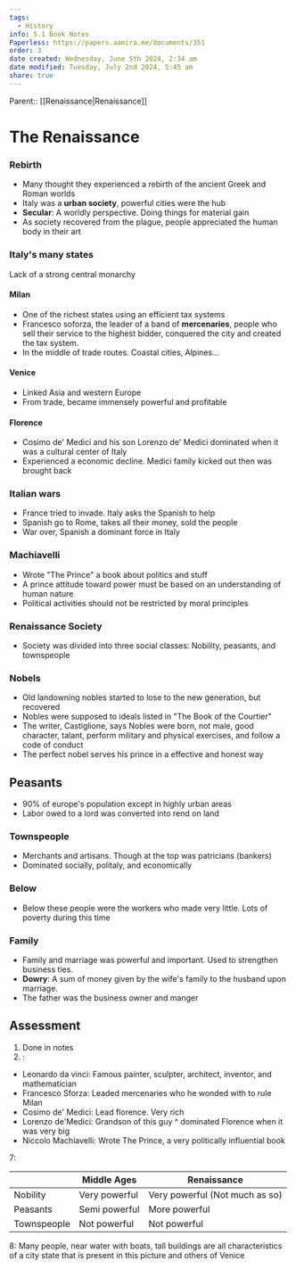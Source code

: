 ```yaml
---
tags:
  - History
info: 5.1 Book Notes
Paperless: https://papers.aamira.me/documents/351
order: 3
date created: Wednesday, June 5th 2024, 2:34 am
date modified: Tuesday, July 2nd 2024, 5:45 am
share: true
---
```


Parent:: [[Renaissance|Renaissance]]

# The Renaissance

### Rebirth

- Many thought they experienced a rebirth of the ancient Greek and Roman worlds
- Italy was a **urban society**, powerful cities were the hub
- **Secular**: A worldly perspective. Doing things for material gain
- As society recovered from the plague, people appreciated the human body in their art

### Italy's many states

Lack of a strong central monarchy

#### Milan

- One of the richest states using an efficient tax systems
- Francesco soforza, the leader of a band of **mercenaries**, people who sell their service to the highest bidder, conquered the city and created the tax system.
- In the middle of trade routes. Coastal cities, Alpines…

#### Venice

- Linked Asia and western Europe
- From trade, became immensely powerful and profitable

#### Florence

- Cosimo de' Medici and his son Lorenzo de' Medici dominated when it was a cultural center of Italy
- Experienced a economic decline. Medici family kicked out then was brought back

### Italian wars

- France tried to invade. Italy asks the Spanish to help
- Spanish go to Rome, takes all their money, sold the people
- War over, Spanish a dominant force in Italy

### Machiavelli

- Wrote "The Prince" a book about politics and stuff
- A prince attitude toward power must be based on an understanding of human nature
- Political activities should not be restricted by moral principles

### Renaissance Society

- Society was divided into three social classes: Nobility, peasants, and townspeople

### Nobels

- Old landowning nobles started to lose to the new generation, but recovered
- Nobles were supposed to ideals listed in "The Book of the Courtier"
- The writer, Castiglione, says Nobles were born, not male, good character, talant, perform military and physical exercises, and follow a code of conduct
- The perfect nobel serves his prince in a effective and honest way

## Peasants

- 90% of europe's population except in highly urban areas
- Labor owed to a lord was converted into rend on land

### Townspeople

- Merchants and artisans. Though at the top was patricians (bankers)
- Dominated socially, politaly, and economically

### Below

- Below these people were the workers who made very little. Lots of poverty during this time

### Family

- Family and marriage was powerful and important. Used to strengthen business ties.
- **Dowry**: A sum of money given by the wife's family to the husband upon marriage.
- The father was the business owner and manger

## Assessment

1. Done in notes
2. :

- Leonardo da vinci: Famous painter, sculpter, architect, inventor, and mathematician
- Francesco Sforza: Leaded mercenaries who he wonded with to rule Milan
- Cosimo de' Medici: Lead florence. Very rich
- Lorenzo de'Medici: Grandson of this guy ^ dominated Florence when it was very big
- Niccolo Machiavelli: Wrote The Prince, a very politically influential book

7:

|             | Middle Ages   | Renaissance                    |
| ----------- | ------------- | ------------------------------ |
| Nobility    | Very powerful | Very powerful (Not much as so) |
| Peasants    | Semi powerful | More powerful                  |
| Townspeople | Not powerful  | Not powerful                   |

8: Many people, near water with boats, tall buildings are all characteristics of a city state that is present in this picture and others of Venice
